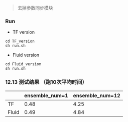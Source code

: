 > 去掉参数同步模块

### Run
- TF version
```
cd TF_version
sh run.sh
```

- Fluid version
```
cd Fluid_version
sh run.sh
```

### 12.13 测试结果 （跑10次平均时间）
|       | ensemble_num=1 | ensemble_num=12 |
|-------|----------------|-----------------|
| TF    | 0.48           | 4.25            |
| Fluid | 0.49           | 4.84            |

